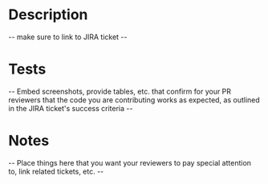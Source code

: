 # Description
-- make sure to link to JIRA ticket --

# Tests
-- Embed screenshots, provide tables, etc. that confirm for your PR reviewers that the code you are contributing works as expected, as outlined in the JIRA ticket's success criteria -- 

# Notes
-- Place things here that you want your reviewers to pay special attention to, link related tickets, etc. -- 
